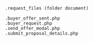 	.request_files (folder document)

	.buyer_offer_sent.php
	.buyer_request.php
	.send_offer_modal.php
	.submit_proposal_details.php